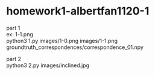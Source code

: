 # homework1-albertfan1120-1

part 1  
ex: 1-1.png  
python3 1.py images/1-0.png images/1-1.png groundtruth_correspondences/correspondence_01.npy

part 2  
python3 2.py images/inclined.jpg
